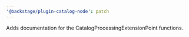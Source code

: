 ```yaml
---
'@backstage/plugin-catalog-node': patch
---
```


Adds documentation for the CatalogProcessingExtensionPoint functions.
